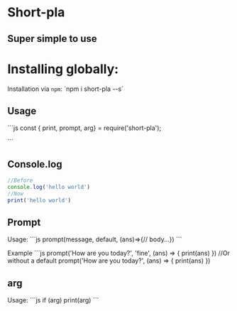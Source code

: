 # Short-pla
## Super simple to use

# Installing globally:

Installation via `npm`:
´npm i short-pla --s´

## Usage
´´´js
const { print, prompt, arg} = require('short-pla');

´´´

## Console.log
```js
//Before
console.log('hello world')
//Now
print('hello world')
```

## Prompt
Usage:
´´´js
prompt(message, default, (ans)=>{// body...})
´´´

Example
´´´js
prompt('How are you today?', 'fine', (ans) => {
	print(ans)
})
//Or without a default
prompt('How are you today?', (ans) => {
	print(ans)
})

## arg
Usage:
´´´js
if (arg)
	print(arg)
´´´
